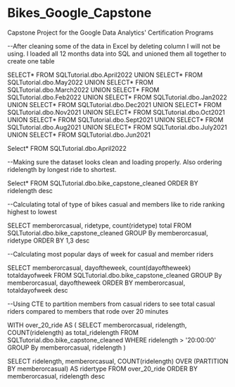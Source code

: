 # Bikes_Google_Capstone
Capstone Project for the Google Data Analytics' Certification Programs

--After cleaning some of the data in Excel by deleting column I will not be using. I loaded all 12 months data into SQL and unioned them all together to create one table

SELECT*
FROM SQLTutorial.dbo.April2022
UNION
SELECT*
FROM SQLTutorial.dbo.May2022
UNION
SELECT*
FROM SQLTutorial.dbo.March2022
UNION
SELECT*
FROM SQLTutorial.dbo.Feb2022
UNION
SELECT*
FROM SQLTutorial.dbo.Jan2022
UNION
SELECT*
FROM SQLTutorial.dbo.Dec2021
UNION
SELECT*
FROM SQLTutorial.dbo.Nov2021
UNION
SELECT*
FROM SQLTutorial.dbo.Oct2021
UNION
SELECT*
FROM SQLTutorial.dbo.Sept2021
UNION
SELECT*
FROM SQLTutorial.dbo.Aug2021
UNION
SELECT*
FROM SQLTutorial.dbo.July2021
UNION
SELECT*
FROM SQLTutorial.dbo.Jun2021



Select*
FROM SQLTutorial.dbo.April2022

--Making sure the dataset looks clean and loading properly. Also ordering ridelength by longest ride to shortest.

Select*
FROM SQLTutorial.dbo.bike_capstone_cleaned
ORDER BY ridelength desc

--Calculating total of type of bikes casual and members like to ride ranking highest to lowest

SELECT memberorcasual, ridetype, count(ridetype) total
FROM SQLTutorial.dbo.bike_capstone_cleaned
GROUP By memberorcasual, ridetype
ORDER BY 1,3 desc

--Calculating most popular days of week for casual and member riders

SELECT memberorcasual, dayoftheweek, count(dayoftheweek) totaldayofweek
FROM SQLTutorial.dbo.bike_capstone_cleaned
GROUP By memberorcasual, dayoftheweek
ORDER BY memberorcasual, totaldayofweek desc

--Using CTE to partition members from casual riders to see total casual riders compared to members that rode over 20 minutes

WITH over_20_ride AS
(
SELECT memberorcasual, ridelength, COUNT(ridelength) as total_ridelength
FROM SQLTutorial.dbo.bike_capstone_cleaned
WHERE ridelength > '20:00:00'
GROUP By memberorcasual, ridelength
)

SELECT ridelength, memberorcasual, COUNT(ridelength) OVER (PARTITION BY memberorcasual) AS ridertype
FROM over_20_ride
ORDER BY memberorcasual, ridelength desc





